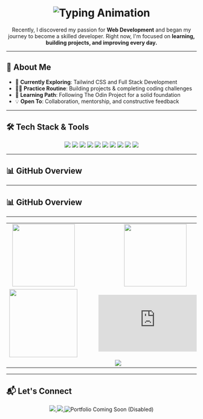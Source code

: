 <!-- Typing Animation Header -->
<h1 align="center">
  <img src="https://readme-typing-svg.herokuapp.com?font=Fira+Code&pause=1000&color=38B2AC&center=true&vCenter=true&width=435&lines=Hi+%F0%9F%91%8B%2C+I'm+Aman+Singh;Aspiring+Web+Developer;Frontend+%26+UI+Enthusiast" alt="Typing Animation" />
</h1>

<p align="center">
  Recently, I discovered my passion for <b>Web Development</b> and began my journey to become a skilled developer.  
  Right now, I'm focused on <b>learning, building projects, and improving every day.</b>  
</p>

---

## 🚀 About Me

- 🌱 **Currently Exploring**: Tailwind CSS and Full Stack Development  
- 👨‍💻 **Practice Routine**: Building projects & completing coding challenges  
- 📖 **Learning Path**: Following The Odin Project for a solid foundation  
- 💡 **Open To**: Collaboration, mentorship, and constructive feedback  

---

## 🛠️ Tech Stack & Tools

<p align="center">
  <img src="https://img.shields.io/badge/HTML5-E34F26?style=for-the-badge&logo=html5&logoColor=white" />
  <img src="https://img.shields.io/badge/CSS3-1572B6?style=for-the-badge&logo=css3&logoColor=white" />
  <img src="https://img.shields.io/badge/SCSS-CC6699?style=for-the-badge&logo=sass&logoColor=white" />
  <img src="https://img.shields.io/badge/JavaScript-F7DF1E?style=for-the-badge&logo=javascript&logoColor=black" />
  <img src="https://img.shields.io/badge/Tailwind_CSS-38B2AC?style=for-the-badge&logo=tailwind-css&logoColor=white" />
  <img src="https://img.shields.io/badge/C++-00599C?style=for-the-badge&logo=cplusplus&logoColor=white" />
  <img src="https://img.shields.io/badge/Git-F05032?style=for-the-badge&logo=git&logoColor=white" />
  <img src="https://img.shields.io/badge/GitHub-181717?style=for-the-badge&logo=github&logoColor=white" />
  <img src="https://img.shields.io/badge/VS%20Code-007ACC?style=for-the-badge&logo=visual-studio-code&logoColor=white" />
  <img src="https://img.shields.io/badge/Linux-FCC624?style=for-the-badge&logo=linux&logoColor=black" />
</p>

---

## 📊 GitHub Overview
---

## 📊 GitHub Overview
---

<!-- Clean Grid Layout -->
<table align="center" width="100%">
  <!-- Row 1: Stats + Streak -->
  <tr>
    <td align="center" width="50%">
      <img src="https://github-readme-stats.vercel.app/api?username=Aman11b&show_icons=true&theme=tokyonight&hide_border=true" height="165" />
    </td>
    <td align="center" width="50%">
      <img src="https://github-readme-streak-stats.herokuapp.com/?user=Aman11b&theme=tokyonight&hide_border=true" height="165" />
    </td>
  </tr>
  <!-- Row 2: Most Used Languages + WakaTime Stats -->
  <tr>
    <!-- Most Used Languages (By Code Size) -->
    <td align="center" width="50%">
      <img src="https://github-readme-stats.vercel.app/api/top-langs/?username=Aman11b&layout=compact&theme=tokyonight&hide_border=true&langs_count=6" height="180" />
    </td>
    <!-- WakaTime Stats -->
    <td align="center" width="50%">
      <figure><embed src="https://wakatime.com/share/@Aman11b/975e5aa6-45cd-438a-89ca-8276c5a32914.svg"></embed></figure>
    </td>
  </tr>
  <!-- Row 3: Activity Graph -->
  <tr>
    <td colspan="2" align="center">
      <img src="https://github-readme-activity-graph.vercel.app/graph?username=Aman11b&bg_color=1a1b27&color=38B2AC&line=38B2AC&point=FFFFFF&area=true&hide_border=true" />
    </td>
  </tr>
</table>



---
## 📬 Let's Connect

<p align="center">
  <a href="mailto:amansingh1100b@gmail.com">
    <img src="https://img.shields.io/badge/Email-D14836?style=for-the-badge&logo=gmail&logoColor=white" />
  </a>
  <a href="https://www.linkedin.com/in/aman-singh-120a76234">
    <img src="https://img.shields.io/badge/LinkedIn-0077B5?style=for-the-badge&logo=linkedin&logoColor=white" />
  </a>
  <!-- Grayed Out Portfolio Placeholder -->
  <img src="https://img.shields.io/badge/Portfolio-Coming_Soon-808080?style=for-the-badge&logo=react&logoColor=white" alt="Portfolio Coming Soon (Disabled)" />
</p>
